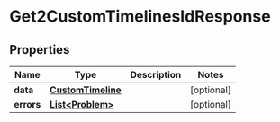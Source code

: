 

# Get2CustomTimelinesIdResponse


## Properties

| Name | Type | Description | Notes |
|------------ | ------------- | ------------- | -------------|
|**data** | [**CustomTimeline**](CustomTimeline.md) |  |  [optional] |
|**errors** | [**List&lt;Problem&gt;**](Problem.md) |  |  [optional] |



